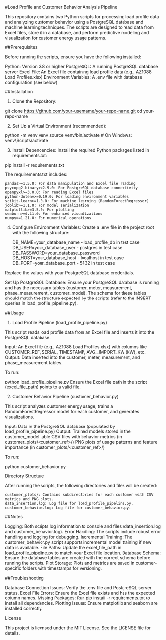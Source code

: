 #Load Profile and Customer Behavior Analysis Pipeline

This repository contains two Python scripts for processing load profile data and analyzing customer behavior using a PostgreSQL database and machine learning techniques. The scripts are designed to read data from Excel files, store it in a database, and perform predictive modeling and visualization for customer energy usage patterns.

##Prerequisites

Before running the scripts, ensure you have the following installed:

Python: Version 3.8 or higher
PostgreSQL: A running PostgreSQL database server
Excel File: An Excel file containing load profile data (e.g., AZ1088 Load Profiles.xlsx)
Environment Variables: A .env file with database configuration (see below)

##Installation

1. Clone the Repository:

git clone https://github.com/your-username/your-repo-name.git
cd your-repo-name

2. Set Up a Virtual Environment (recommended):

python -m venv venv
source venv/bin/activate  # On Windows: venv\Scripts\activate

3. Install Dependencies: Install the required Python packages listed in requirements.txt:

pip install -r requirements.txt

The requirements.txt includes:

    pandas>=1.5.0: For data manipulation and Excel file reading
    psycopg2-binary>=2.9.0: For PostgreSQL database connectivity
    openpyxl>=3.0.0: For reading Excel files
    python-dotenv>=0.19.0: For loading environment variables
    scikit-learn>=1.0.0: For machine learning (RandomForestRegressor)
    joblib>=1.1.0: For model serialization
    matplotlib>=3.5.0: For plotting
    seaborn>=0.11.0: For enhanced visualizations
    numpy>=1.21.0: For numerical operations

4. Configure Environment Variables: Create a .env file in the project root with the following structure:

    DB_NAME=your_database_name - load_profile_db in test case
    DB_USER=your_database_user - postgres in test case
    DB_PASSWORD=your_database_password
    DB_HOST=your_database_host - localhost in test case
    DB_PORT=your_database_port - 5432 in test case

Replace the values with your PostgreSQL database credentials.

Set Up PostgreSQL Database: Ensure your PostgreSQL database is running and has the necessary tables (customer, meter, measurement, phase_measurement, customer_model). The schema for these tables should match the structure expected by the scripts (refer to the INSERT queries in load_profile_pipeline.py).

##Usage

1. Load Profile Pipeline (load_profile_pipeline.py)

This script reads load profile data from an Excel file and inserts it into the PostgreSQL database.

Input: An Excel file (e.g., AZ1088 Load Profiles.xlsx) with columns like CUSTOMER_REF, SERIAL, TIMESTAMP, AVG._IMPORT_KW (kW), etc.
Output: Data inserted into the customer, meter, measurement, and phase_measurement tables.

To run:

python load_profile_pipeline.py
Ensure the Excel file path in the script (excel_file_path) points to a valid file.

2. Customer Behavior Pipeline (customer_behavior.py)

This script analyzes customer energy usage, trains a RandomForestRegressor model for each customer, and generates visualizations.

Input: Data in the PostgreSQL database (populated by load_profile_pipeline.py)
Output: 
    Trained models stored in the customer_model table
    CSV files with behavior metrics (in customer_plots/<customer_ref>/)
    PNG plots of usage patterns and feature importance (in customer_plots/<customer_ref>/)

To run:

python customer_behavior.py

Directory Structure

After running the scripts, the following directories and files will be created:

    customer_plots/: Contains subdirectories for each customer with CSV metrics and PNG plots.
    data_insertion.log: Log file for load_profile_pipeline.py.
    customer_behavior.log: Log file for customer_behavior.py.

##Notes

Logging: Both scripts log information to console and files (data_insertion.log and customer_behavior.log).
Error Handling: The scripts include robust error handling and logging for debugging.
Incremental Training: The customer_behavior.py script supports incremental model training if new data is available.
File Paths: Update the excel_file_path in load_profile_pipeline.py to match your Excel file location.
Database Schema: Ensure the database tables are created with the correct schema before running the scripts.
Plot Storage: Plots and metrics are saved in customer-specific folders with timestamps for versioning.

##Troubleshooting

Database Connection Issues: Verify the .env file and PostgreSQL server status.
Excel File Errors: Ensure the Excel file exists and has the expected column names.
Missing Packages: Run pip install -r requirements.txt to install all dependencies.
Plotting Issues: Ensure matplotlib and seaborn are installed correctly.

License

This project is licensed under the MIT License. See the LICENSE file for details.